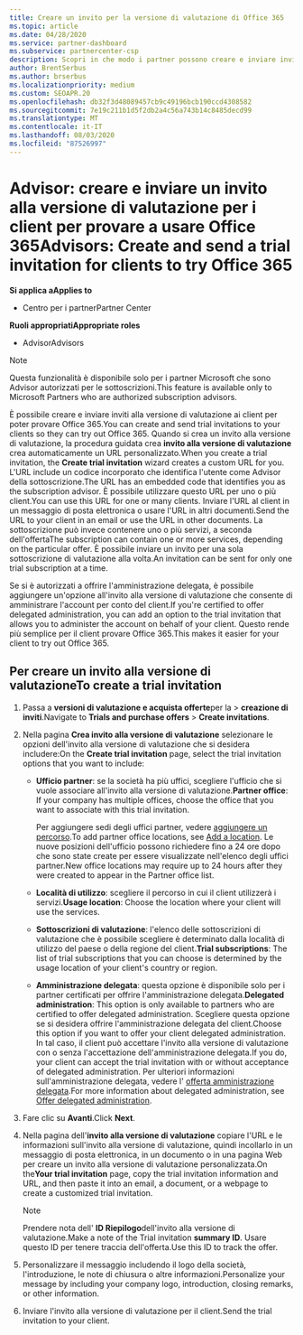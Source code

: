 ```yaml
---
title: Creare un invito per la versione di valutazione di Office 365
ms.topic: article
ms.date: 04/28/2020
ms.service: partner-dashboard
ms.subservice: partnercenter-csp
description: Scopri in che modo i partner possono creare e inviare inviti alla versione di valutazione per i loro clienti per provare a usare Office 365. I partner sono in gran parte un Advisor autorizzato per le sottoscrizioni.
author: BrentSerbus
ms.author: brserbus
ms.localizationpriority: medium
ms.custom: SEOAPR.20
ms.openlocfilehash: db32f3d48089457cb9c49196bcb190ccd4308582
ms.sourcegitcommit: 7e19c211b1d5f2db2a4c56a743b14c8485decd99
ms.translationtype: MT
ms.contentlocale: it-IT
ms.lasthandoff: 08/03/2020
ms.locfileid: "87526997"
---
```

# <a name="advisors-create-and-send-a-trial-invitation-for-clients-to-try-office-365"></a><span data-ttu-id="b25d0-104">Advisor: creare e inviare un invito alla versione di valutazione per i client per provare a usare Office 365</span><span class="sxs-lookup"><span data-stu-id="b25d0-104">Advisors: Create and send a trial invitation for clients to try Office 365</span></span>

<span data-ttu-id="b25d0-105">**Si applica a**</span><span class="sxs-lookup"><span data-stu-id="b25d0-105">**Applies to**</span></span>

- <span data-ttu-id="b25d0-106">Centro per i partner</span><span class="sxs-lookup"><span data-stu-id="b25d0-106">Partner Center</span></span>
 
<span data-ttu-id="b25d0-107">**Ruoli appropriati**</span><span class="sxs-lookup"><span data-stu-id="b25d0-107">**Appropriate roles**</span></span>

- <span data-ttu-id="b25d0-108">Advisor</span><span class="sxs-lookup"><span data-stu-id="b25d0-108">Advisors</span></span>

> [!NOTE]
> <span data-ttu-id="b25d0-109">Questa funzionalità è disponibile solo per i partner Microsoft che sono Advisor autorizzati per le sottoscrizioni.</span><span class="sxs-lookup"><span data-stu-id="b25d0-109">This feature is available only to Microsoft Partners who are authorized subscription advisors.</span></span>

<span data-ttu-id="b25d0-110">È possibile creare e inviare inviti alla versione di valutazione ai client per poter provare Office 365.</span><span class="sxs-lookup"><span data-stu-id="b25d0-110">You can create and send trial invitations to your clients so they can try out Office 365.</span></span> <span data-ttu-id="b25d0-111">Quando si crea un invito alla versione di valutazione, la procedura guidata crea **invito alla versione di valutazione** crea automaticamente un URL personalizzato.</span><span class="sxs-lookup"><span data-stu-id="b25d0-111">When you create a trial invitation, the **Create trial invitation** wizard creates a custom URL for you.</span></span> <span data-ttu-id="b25d0-112">L'URL include un codice incorporato che identifica l'utente come Advisor della sottoscrizione.</span><span class="sxs-lookup"><span data-stu-id="b25d0-112">The URL has an embedded code that identifies you as the subscription advisor.</span></span> <span data-ttu-id="b25d0-113">È possibile utilizzare questo URL per uno o più client.</span><span class="sxs-lookup"><span data-stu-id="b25d0-113">You can use this URL for one or many clients.</span></span> <span data-ttu-id="b25d0-114">Inviare l'URL al client in un messaggio di posta elettronica o usare l'URL in altri documenti.</span><span class="sxs-lookup"><span data-stu-id="b25d0-114">Send the URL to your client in an email or use the URL in other documents.</span></span> <span data-ttu-id="b25d0-115">La sottoscrizione può invece contenere uno o più servizi, a seconda dell'offerta</span><span class="sxs-lookup"><span data-stu-id="b25d0-115">The subscription can contain one or more services, depending on the particular offer.</span></span> <span data-ttu-id="b25d0-116">È possibile inviare un invito per una sola sottoscrizione di valutazione alla volta.</span><span class="sxs-lookup"><span data-stu-id="b25d0-116">An invitation can be sent for only one trial subscription at a time.</span></span>

<span data-ttu-id="b25d0-117">Se si è autorizzati a offrire l'amministrazione delegata, è possibile aggiungere un'opzione all'invito alla versione di valutazione che consente di amministrare l'account per conto del client.</span><span class="sxs-lookup"><span data-stu-id="b25d0-117">If you're certified to offer delegated administration, you can add an option to the trial invitation that allows you to administer the account on behalf of your client.</span></span> <span data-ttu-id="b25d0-118">Questo rende più semplice per il client provare Office 365.</span><span class="sxs-lookup"><span data-stu-id="b25d0-118">This makes it easier for your client to try out Office 365.</span></span>

## <a name="to-create-a-trial-invitation"></a><span data-ttu-id="b25d0-119">Per creare un invito alla versione di valutazione</span><span class="sxs-lookup"><span data-stu-id="b25d0-119">To create a trial invitation</span></span>

1. <span data-ttu-id="b25d0-120">Passa a **versioni di valutazione e acquista offerte**per la  >  **creazione di inviti**.</span><span class="sxs-lookup"><span data-stu-id="b25d0-120">Navigate to **Trials and purchase offers** > **Create invitations**.</span></span>

2. <span data-ttu-id="b25d0-121">Nella pagina **Crea invito alla versione di valutazione** selezionare le opzioni dell'invito alla versione di valutazione che si desidera includere:</span><span class="sxs-lookup"><span data-stu-id="b25d0-121">On the **Create trial invitation** page, select the trial invitation options that you want to include:</span></span>

    - <span data-ttu-id="b25d0-122">**Ufficio partner**: se la società ha più uffici, scegliere l'ufficio che si vuole associare all'invito alla versione di valutazione.</span><span class="sxs-lookup"><span data-stu-id="b25d0-122">**Partner office**: If your company has multiple offices, choose the office that you want to associate with this trial invitation.</span></span>

        <span data-ttu-id="b25d0-123">Per aggiungere sedi degli uffici partner, vedere [aggiungere un percorso](manage-locations.md).</span><span class="sxs-lookup"><span data-stu-id="b25d0-123">To add partner office locations, see [Add a location](manage-locations.md).</span></span> <span data-ttu-id="b25d0-124">Le nuove posizioni dell'ufficio possono richiedere fino a 24 ore dopo che sono state create per essere visualizzate nell'elenco degli uffici partner.</span><span class="sxs-lookup"><span data-stu-id="b25d0-124">New office locations may require up to 24 hours after they were created to appear in the Partner office list.</span></span>

    - <span data-ttu-id="b25d0-125">**Località di utilizzo**: scegliere il percorso in cui il client utilizzerà i servizi.</span><span class="sxs-lookup"><span data-stu-id="b25d0-125">**Usage location**: Choose the location where your client will use the services.</span></span>
    - <span data-ttu-id="b25d0-126">**Sottoscrizioni di valutazione**: l'elenco delle sottoscrizioni di valutazione che è possibile scegliere è determinato dalla località di utilizzo del paese o della regione del client.</span><span class="sxs-lookup"><span data-stu-id="b25d0-126">**Trial subscriptions**: The list of trial subscriptions that you can choose is determined by the usage location of your client's country or region.</span></span>
    - <span data-ttu-id="b25d0-127">**Amministrazione delegata**: questa opzione è disponibile solo per i partner certificati per offrire l'amministrazione delegata.</span><span class="sxs-lookup"><span data-stu-id="b25d0-127">**Delegated administration**: This option is only available to partners who are certified to offer delegated administration.</span></span> <span data-ttu-id="b25d0-128">Scegliere questa opzione se si desidera offrire l'amministrazione delegata del client.</span><span class="sxs-lookup"><span data-stu-id="b25d0-128">Choose this option if you want to offer your client delegated administration.</span></span> <span data-ttu-id="b25d0-129">In tal caso, il client può accettare l'invito alla versione di valutazione con o senza l'accettazione dell'amministrazione delegata.</span><span class="sxs-lookup"><span data-stu-id="b25d0-129">If you do, your client can accept the trial invitation with or without acceptance of delegated administration.</span></span> <span data-ttu-id="b25d0-130">Per ulteriori informazioni sull'amministrazione delegata, vedere l' [offerta amministrazione delegata](customers-revoke-admin-privileges.md).</span><span class="sxs-lookup"><span data-stu-id="b25d0-130">For more information about delegated administration, see [Offer delegated administration](customers-revoke-admin-privileges.md).</span></span>

3. <span data-ttu-id="b25d0-131">Fare clic su **Avanti**.</span><span class="sxs-lookup"><span data-stu-id="b25d0-131">Click **Next**.</span></span>

4. <span data-ttu-id="b25d0-132">Nella pagina dell'**invito alla versione di valutazione** copiare l'URL e le informazioni sull'invito alla versione di valutazione, quindi incollarlo in un messaggio di posta elettronica, in un documento o in una pagina Web per creare un invito alla versione di valutazione personalizzata.</span><span class="sxs-lookup"><span data-stu-id="b25d0-132">On the**Your trial invitation** page, copy the trial invitation information and URL, and then paste it into an email, a document, or a webpage to create a customized trial invitation.</span></span>

    > [!NOTE]
    > <span data-ttu-id="b25d0-133">Prendere nota dell' **ID Riepilogo**dell'invito alla versione di valutazione.</span><span class="sxs-lookup"><span data-stu-id="b25d0-133">Make a note of the Trial invitation **summary ID**.</span></span> <span data-ttu-id="b25d0-134">Usare questo ID per tenere traccia dell'offerta.</span><span class="sxs-lookup"><span data-stu-id="b25d0-134">Use this ID to track the offer.</span></span>

5. <span data-ttu-id="b25d0-135">Personalizzare il messaggio includendo il logo della società, l'introduzione, le note di chiusura o altre informazioni.</span><span class="sxs-lookup"><span data-stu-id="b25d0-135">Personalize your message by including your company logo, introduction, closing remarks, or other information.</span></span>

6. <span data-ttu-id="b25d0-136">Inviare l'invito alla versione di valutazione per il client.</span><span class="sxs-lookup"><span data-stu-id="b25d0-136">Send the trial invitation to your client.</span></span>
